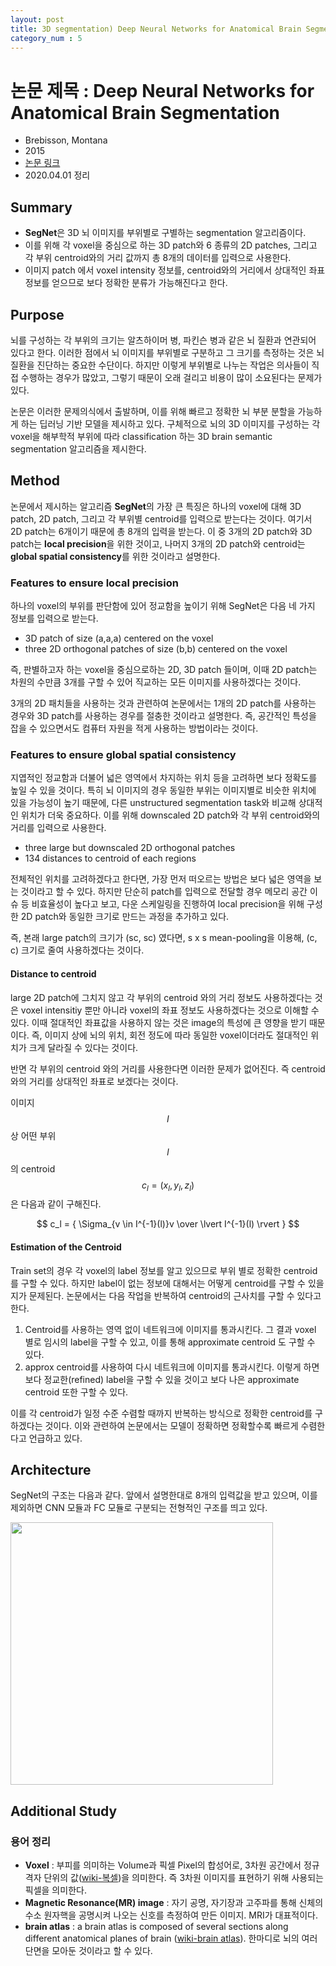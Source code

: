```yaml
---
layout: post
title: 3D segmentation) Deep Neural Networks for Anatomical Brain Segmentation
category_num : 5
---
```


# 논문 제목 : Deep Neural Networks for Anatomical Brain Segmentation

- Brebisson, Montana
- 2015
- [논문 링크](<https://arxiv.org/abs/1502.02445>)
- 2020.04.01 정리

## Summary

- **SegNet**은 3D 뇌 이미지를 부위별로 구별하는 segmentation 알고리즘이다.
- 이를 위해 각 voxel을 중심으로 하는 3D patch와 6 종류의 2D patches, 그리고 각 부위 centroid와의 거리 값까지 총 8개의 데이터를 입력으로 사용한다.
- 이미지 patch 에서 voxel intensity 정보를, centroid와의 거리에서 상대적인 좌표 정보를 얻으므로 보다 정확한 분류가 가능해진다고 한다.

## Purpose

뇌를 구성하는 각 부위의 크기는 알츠하이머 병, 파킨슨 병과 같은 뇌 질환과 연관되어 있다고 한다. 이러한 점에서 뇌 이미지를 부위별로 구분하고 그 크기를 측정하는 것은 뇌 질환을 진단하는 중요한 수단이다. 하지만 이렇게 부위별로 나누는 작업은 의사들이 직접 수행하는 경우가 많았고, 그렇기 때문이 오래 걸리고 비용이 많이 소요된다는 문제가 있다.

논문은 이러한 문제의식에서 출발하며, 이를 위해 빠르고 정확한 뇌 부분 분할을 가능하게 하는 딥러닝 기반 모델을 제시하고 있다. 구체적으로 뇌의 3D 이미지를 구성하는 각 voxel을 해부학적 부위에 따라 classification 하는 3D brain semantic segmentation 알고리즘을 제시한다.

## Method

논문에서 제시하는 알고리즘 **SegNet**의 가장 큰 특징은 하나의 voxel에 대해 3D patch, 2D patch, 그리고 각 부위별 centroid를 입력으로 받는다는 것이다. 여기서 2D patch는 6개이기 때문에 총 8개의 입력을 받는다. 이 중 3개의 2D patch와 3D patch는 **local precision**을 위한 것이고, 나머지 3개의 2D patch와 centroid는 **global spatial consistency**를 위한 것이라고 설명한다.

### Features to ensure local precision

하나의 voxel의 부위를 판단함에 있어 정교함을 높이기 위해 SegNet은 다음 네 가지 정보를 입력으로 받는다.

- 3D patch of size (a,a,a) centered on the voxel
- three 2D orthogonal patches of size (b,b) centered on the voxel

즉, 판별하고자 하는 voxel을 중심으로하는 2D, 3D patch 들이며, 이때 2D patch는 차원의 수만큼 3개를 구할 수 있어 직교하는 모든 이미지를 사용하겠다는 것이다.

3개의 2D 패치들을 사용하는 것과 관련하여 논문에서는 1개의 2D patch를 사용하는 경우와 3D patch를 사용하는 경우를 절충한 것이라고 설명한다. 즉, 공간적인 특성을 잡을 수 있으면서도 컴퓨터 자원을 적게 사용하는 방법이라는 것이다.

### Features to ensure global spatial consistency

지엽적인 정교함과 더불어 넓은 영역에서 차지하는 위치 등을 고려하면 보다 정확도를 높일 수 있을 것이다. 특히 뇌 이미지의 경우 동일한 부위는 이미지별로 비슷한 위치에 있을 가능성이 높기 때문에, 다른 unstructured segmentation task와 비교해 상대적인 위치가 더욱 중요하다. 이를 위해 downscaled 2D patch와 각 부위 centroid와의 거리를 입력으로 사용한다.

- three large but downscaled 2D orthogonal patches
- 134 distances to centroid of each regions

전체적인 위치를 고려하겠다고 한다면, 가장 먼저 떠오르는 방법은 보다 넓은 영역을 보는 것이라고 할 수 있다. 하지만 단순히 patch를 입력으로 전달할 경우 메모리 공간 이슈 등 비효율성이 높다고 보고, 다운 스케일링을 진행하여 local precision을 위해 구성한 2D patch와 동일한 크기로 만드는 과정을 추가하고 있다.

즉, 본래 large patch의 크기가 (sc, sc) 였다면, s x s mean-pooling을 이용해, (c, c) 크기로 줄여 사용하겠다는 것이다.

#### Distance to centroid

large 2D patch에 그치지 않고 각 부위의 centroid 와의 거리 정보도 사용하겠다는 것은 voxel intensitiy 뿐만 아니라 voxel의 좌표 정보도 사용하겠다는 것으로 이해할 수 있다. 이때 절대적인 좌표값을 사용하지 않는 것은 image의 특성에 큰 영향을 받기 때문이다. 즉, 이미지 상에 뇌의 위치, 회전 정도에 따라 동일한 voxel이더라도 절대적인 위치가 크게 달라질 수 있다는 것이다.

반면 각 부위의 centroid 와의 거리를 사용한다면 이러한 문제가 없어진다. 즉 centroid 와의 거리를 상대적인 좌표로 보겠다는 것이다.

이미지 $$I$$ 상 어떤 부위 $$l$$의 centroid $$c_l = (x_l, y_l, z_l)$$은 다음과 같이 구해진다.

$$
c_l = { \Sigma_{v \in I^{-1}(l)}v \over \lvert I^{-1}(l) \rvert }
$$

#### Estimation of the Centroid

Train set의 경우 각 voxel의 label 정보를 알고 있으므로 부위 별로 정확한 centroid를 구할 수 있다. 하지만 label이 없는 정보에 대해서는 어떻게 centroid를 구할 수 있을지가 문제된다. 논문에서는 다음 작업을 반복하여 centroid의 근사치를 구할 수 있다고 한다.

1. Centroid를 사용하는 영역 없이 네트워크에 이미지를 통과시킨다. 그 결과 voxel 별로 임시의 label을 구할 수 있고, 이를 통해 approximate centroid 도 구할 수 있다.
2. approx centroid를 사용하여 다시 네트워크에 이미지를 통과시킨다. 이렇게 하면 보다 정교한(refined) label을 구할 수 있을 것이고 보다 나은 approximate centroid 또한 구할 수 있다.

이를 각 centroid가 일정 수준 수렴할 때까지 반복하는 방식으로 정확한 centroid를 구하겠다는 것이다. 이와 관련하여 논문에서는 모델이 정확하면 정확할수록 빠르게 수렴한다고 언급하고 있다.

## Architecture

SegNet의 구조는 다음과 같다. 앞에서 설명한대로 8개의 입력값을 받고 있으며, 이를 제외하면 CNN 모듈과 FC 모듈로 구분되는 전형적인 구조를 띄고 있다.

<img src="{{site.image_url}}/paper-review/brainseg_segnet.png" style="width: 30em">

## Additional Study

### 용어 정리

- **Voxel** : 부피를 의미하는 Volume과 픽셀 Pixel의 합성어로, 3차원 공간에서 정규 격자 단위의 값([wiki-복셀](<https://ko.wikipedia.org/wiki/%EB%B3%B5%EC%85%80>))을 의미한다. 즉 3차원 이미지를 표현하기 위해 사용되는 픽셀을 의미한다.
- **Magnetic Resonance(MR) image** : 자기 공명, 자기장과 고주파를 통해 신체의 수소 원자핵을 공명시켜 나오는 신호를 측정하여 만든 이미지. MRI가 대표적이다.
- **brain atlas** : a brain atlas is composed of several sections along different anatomical planes of brain ([wiki-brain atlas](<https://en.wikipedia.org/wiki/Brain_atlas>)). 한마디로 뇌의 여러 단면을 모아둔 것이라고 할 수 있다.
